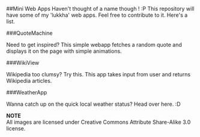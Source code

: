 ##Mini Web Apps
Haven't thought of a name though ! :P 
This repository will have some of my 'lukkha' web apps.
Feel free to contribute to it. Here's a list.

###QuoteMachine

Need to get inspired? This simple webapp fetches a random quote and displays it on the page with simple animations.

###WikiView

Wikipedia too clumsy? Try this. This app takes input from user and returns Wikipedia articles.

###WeatherApp

Wanna catch up on the quick local weather status? Head over here. :D


**NOTE** <br>
All images are licensed under Creative Commons Attribute Share-Alike 3.0 license. 
